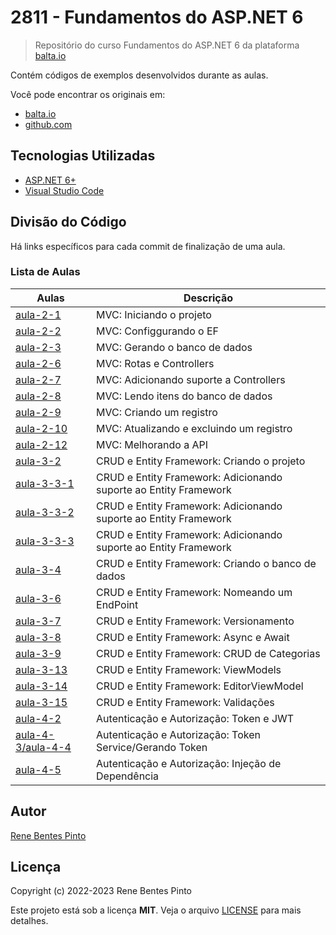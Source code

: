 # 2811 - Fundamentos do ASP.NET 6

> Repositório do curso Fundamentos do ASP.NET 6 da plataforma [balta.io](https://balta.io)

Contém códigos de exemplos desenvolvidos durante as aulas.

Você pode encontrar os originais em:

- [balta.io](https://balta.io/cursos/fundamentos-aspnet)
- [github.com](https://github.com/balta-io/2811)

## Tecnologias Utilizadas

- [ASP.NET 6+](https://dotnet.microsoft.com/en-us/apps/aspnet)
- [Visual Studio Code](https://code.visualstudio.com/)

## Divisão do Código

Há links específicos para cada commit de finalização de uma aula.

### Lista de Aulas

| Aulas                                     | Descrição                                                        |
| ----------------------------------------- | ---------------------------------------------------------------- |
| [aula-2-1](../../commit/a7ad88d)          | MVC: Iniciando o projeto                                         |
| [aula-2-2](../../commit/6b72655)          | MVC: Configgurando o EF                                          |
| [aula-2-3](../../commit/cea25a3)          | MVC: Gerando o banco de dados                                    |
| [aula-2-6](../../commit/4e31851)          | MVC: Rotas e Controllers                                         |
| [aula-2-7](../../commit/66989ca)          | MVC: Adicionando suporte a Controllers                           |
| [aula-2-8](../../commit/a1dd497)          | MVC: Lendo itens do banco de dados                               |
| [aula-2-9](../../commit/b04ec80)          | MVC: Criando um registro                                         |
| [aula-2-10](../../commit/c9a91f3)         | MVC: Atualizando e excluindo um registro                         |
| [aula-2-12](../../commit/3e32e0a)         | MVC: Melhorando a API                                            |
| [aula-3-2](../../commit/3036c89)          | CRUD e Entity Framework: Criando o projeto                       |
| [aula-3-3-1](../../commit/482128c)        | CRUD e Entity Framework: Adicionando suporte ao Entity Framework |
| [aula-3-3-2](../../commit/84f91a3)        | CRUD e Entity Framework: Adicionando suporte ao Entity Framework |
| [aula-3-3-3](../../commit/d3f0a77)        | CRUD e Entity Framework: Adicionando suporte ao Entity Framework |
| [aula-3-4](../../commit/8d28719)          | CRUD e Entity Framework: Criando o banco de dados                |
| [aula-3-6](../../commit/8eac08e)          | CRUD e Entity Framework: Nomeando um EndPoint                    |
| [aula-3-7](../../commit/ada187f)          | CRUD e Entity Framework: Versionamento                           |
| [aula-3-8](../../commit/0def7f6)          | CRUD e Entity Framework: Async e Await                           |
| [aula-3-9](../../commit/e7091d2)          | CRUD e Entity Framework: CRUD de Categorias                      |
| [aula-3-13](../../commit/1d3bfc1)         | CRUD e Entity Framework: ViewModels                              |
| [aula-3-14](../../commit/1699a4a)         | CRUD e Entity Framework: EditorViewModel                         |
| [aula-3-15](../../commit/2e92555)         | CRUD e Entity Framework: Validações                              |
| [aula-4-2](../../commit/24e55ad)          | Autenticação e Autorização: Token e JWT                          |
| [aula-4-3/aula-4-4](../../commit/a6ebf00) | Autenticação e Autorização: Token Service/Gerando Token          |
| [aula-4-5](../../commit/5d16da4)          | Autenticação e Autorização: Injeção de Dependência               |

## Autor

[Rene Bentes Pinto](http://github.com/renebentes)

## Licença

Copyright (c) 2022-2023 Rene Bentes Pinto

Este projeto está sob a licença **MIT**. Veja o arquivo [LICENSE](LICENSE) para mais detalhes.

